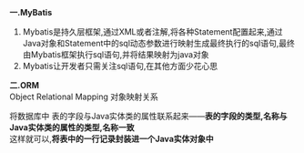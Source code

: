 **一.MyBatis**
1. Mybatis是持久层框架,通过XML或者注解,将各种Statement配置起来,通过Java对象和Statement中的sql动态参数进行映射生成最终执行的sql语句,最终由Mybatis框架执行sql语句,并将结果映射为java对象  
2. Mybatis让开发者只需关注sql语句,在其他方面少花心思  

**二.ORM**  
Object Relational Mapping 对象映射关系  

将数据库中 表的字段与Java实体类的属性联系起来——**表的字段的类型,名称与Java实体类的属性的类型,名称一致**    
这样就可以,**将表中的一行记录封装进一个Java实体对象中**   